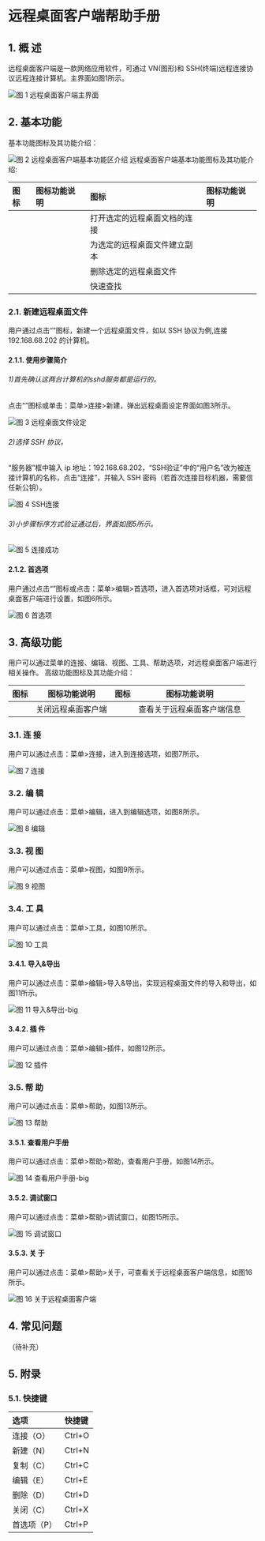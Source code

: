 # 远程桌面客户端帮助手册

## 1. 概 述
远程桌面客户端是一款网络应用软件，可通过 VN(图形)和 SSH(终端)远程连接协议远程连接计算机。主界面如图1所示。

![图 1 远程桌面客户端主界面](image/1.png)
## 2. 基本功能
基本功能图标及其功能介绍：

![图 2 远程桌面客户端基本功能区介绍](image/2.png)
远程桌面客户端基本功能图标及其功能介绍:

|图标	|图标功能说明|	图标|	图标功能说明
| :------------ | :------------ | :------------ | :------------ |
	||打开选定的远程桌面文档的连接	||	新建一个远程桌面文件
	||为选定的远程桌面文件建立副本	||	编辑选定的远程桌面文件
	||删除选定的远程桌面文件	||	打开首选项对话框
	||快速查找||||

### 2.1. 新建远程桌面文件
用户通过点击“”图标，新建一个远程桌面文件，如以 SSH 协议为例,连接 192.168.68.202 的计算机。
#### 2.1.1. 使用步骤简介
###### 1)首先确认这两台计算机的sshd服务都是运行的。
点击“”图标或单击：菜单>连接>新建，弹出远程桌面设定界面如图3所示。

![图 3 远程桌面文件设定](image/3.png)
###### 2)选择 SSH 协议。
“服务器”框中输入 ip 地址：192.168.68.202，“SSH验证”中的“用户名”改为被连接计算机的名称，点击“连接”，并输入 SSH 密码（若首次连接目标机器，需要信任新公钥）。

![图 4 SSH连接](image/4.png)
###### 3)小步骤标序方式验证通过后，界面如图5所示。

![图 5 连接成功](image/5.png)
#### 2.1.2. 首选项
用户通过点击“”图标或点击：菜单>编辑>首选项，进入首选项对话框，可对远程桌面客户端进行设置，如图6所示。

![图 6 首选项](image/6.png)
## 3. 高级功能
用户可以通过菜单的连接、编辑、视图、工具、帮助选项，对远程桌面客户端进行相关操作。
高级功能图标及其功能介绍：

|图标|图标功能说明	|图标	|图标功能说明
|-----|-------|---------|---------|
||	关闭远程桌面客户端|	|	查看关于远程桌面客户端信息

### 3.1. 连 接
用户可以通过点击：菜单>连接，进入到连接选项，如图7所示。

![图 7 连接](image/7.png) 
### 3.2. 编 辑
用户可以通过点击：菜单>编辑，进入到编辑选项，如图8所示。

![图 8 编辑](image/8.png)
### 3.3. 视 图
用户可以通过点击：菜单>视图，如图9所示。

![图 9 视图](image/9.png)
### 3.4. 工 具
用户可以通过点击：菜单>工具，如图10所示。

![图 10 工具](image/10.png)
#### 3.4.1. 导入&导出
用户可以通过点击：菜单>编辑>导入&导出，实现远程桌面文件的导入和导出，如图11所示。

![图 11 导入&导出-big](image/11.png)
#### 3.4.2. 插 件
用户可以通过点击：菜单>编辑>插件，如图12所示。

![图 12 插件](image/12.png)
### 3.5. 帮 助
用户可以通过点击：菜单>帮助，如图13所示。

![图 13 帮助](image/13.png)
#### 3.5.1. 查看用户手册
用户可以通过点击：菜单>帮助>帮助，查看用户手册，如图14所示。

![图 14 查看用户手册-big](image/14.png)
#### 3.5.2. 调试窗口
用户可以通过点击：菜单>帮助>调试窗口，如图15所示。

![图 15 调试窗口](image/15.png)
#### 3.5.3. 关 于
用户可以通过点击：菜单>帮助>关于，可查看关于远程桌面客户端信息，如图16所示。

![图 16 关于远程桌面客户端](image/16.png)
## 4. 常见问题
（待补充）
## 5. 附录
### 5.1. 快捷键
|选项	|快捷键
 | :------------ | :------------ |
|连接（O）|	Ctrl+O
|新建（N）|	Ctrl+N
|复制（C）|	Ctrl+C
|编辑（E）|	Ctrl+E
|删除（D）|	Ctrl+D
|关闭（C）|	Ctrl+X
|首选项（P）|	Ctrl+P
